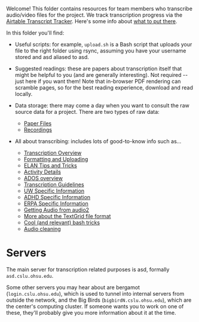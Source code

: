 Welcome! This folder contains resources for team members who transcribe audio/video files for the project. We track transcription progress via the [Airtable Transcript Tracker](https://airtable.com).  Here's some info about [what to put there](transcription/tracking).

In this folder you'll find:

* Useful scripts: for example, `upload.sh` is a Bash script that uploads your file to the right folder using rsync, assuming you have your username stored and asd aliased to asd.
* Suggested readings: these are papers about transcription itself that might be helpful to you (and are generally
interesting). Not required -- just here if you want them! Note that in-browser PDF rendering can scramble pages, so for the best reading experience, download and read locally.
* Data storage: there may come a day when you want to consult the raw source data for a project. There are two types of raw data:
  * [Paper Files](datastorage/files)
  * [Recordings](datastorage/recordings)
* All about transcribing: includes lots of good-to-know info such as...

  * [Transcription Overview](transcription/transcription)
  * [Formatting and Uploading](transcription/formatting-uploading)
  * [ELAN Tips and Tricks](transcription/elan)
  * [Activity Details](transcription/activities)
  * [ADOS overview](transcription/ados)
  * [Transcription Guidelines](transcription/guidelines)
  * [UW Specific Information](transcription/uw)
  * [ADHD Specific Information](transcription/adhd)
  * [ERPA Specific Information](transcription/erpa)
  * [Getting Audio from audio2](transcription/audio2)
  * [More about the TextGrid file format](transcription/textgrids)
  * [Cool (and relevant) bash tricks](transcription/bash)
  * [Audio cleaning](transcription/cleaning)

# Servers

The main server for transcription related purposes is asd, formally `asd.cslu.ohsu.edu`.

Some other servers you may hear about are bergamot (`login.cslu.ohsu.edu`), which is used to tunnel into internal servers from outside the network, and the Big Birds (`bigbirdN.cslu.ohsu.edu`), which are the center's computing cluster.  If someone wants you to work on one of these, they'll probably give you more information about it at the time.


